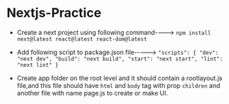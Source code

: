 # Nextjs-Practice

* Create a next project using following command---->
 `npm install next@latest react@latest react-dom@latest`
 
 * Add following script to package.json file----->
 `"scripts": {
    "dev": "next dev",
    "build": "next build",
    "start": "next start",
    "lint": "next lint"
  }`
  
  * Create app folder on the root level and it should contain a rootlayout.js file,and this file should have `html` and `body` tag with prop `children` and another file with name page.js to create or make UI.
